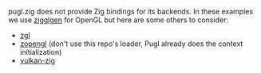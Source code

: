pugl.zig does not provide Zig bindings for its backends. In these examples we use [zigglgen](https://github.com/castholm/zigglgen) for OpenGL but here are some others to consider:
- [zgl](https://github.com/ziglibs/zgl)
- [zopengl](https://github.com/zig-gamedev/zopengl) (don't use this repo's loader, Pugl already does the context initialization)
- [vulkan-zig](https://github.com/Snektron/vulkan-zig)
